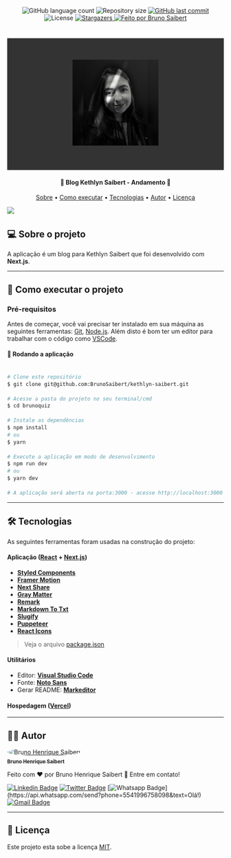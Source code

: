 <p align="center">
  <img alt="GitHub language count" src="https://img.shields.io/github/languages/count/BrunoSaibert/kethlyn-saibert?color=%2304D361&style=for-the-badge">

  <img alt="Repository size" src="https://img.shields.io/github/repo-size/BrunoSaibert/kethlyn-saibert?style=for-the-badge">
  
  <a href="https://github.com/BrunoSaibert/kethlyn-saibert/commits/master">
    <img alt="GitHub last commit" src="https://img.shields.io/github/last-commit/BrunoSaibert/kethlyn-saibert?style=for-the-badge">
  </a>
    
   <img alt="License" src="https://img.shields.io/badge/license-MIT-brightgreen?style=for-the-badge">
   <a href="https://github.com/BrunoSaibert/kethlyn-saibert/stargazers">
    <img alt="Stargazers" src="https://img.shields.io/github/stars/BrunoSaibert/kethlyn-saibert?style=for-the-badge">
  </a>

  <a href="https://brunosaibert.com.br/">
    <img alt="Feito por Bruno Saibert" src="https://img.shields.io/badge/feito%20por-Bruno%20Saibert-%231b9?style=for-the-badge">
  </a>
</p>

<h1 align="center" style="padding: 50px; background: #333333;">
    <img alt="kethlyn-saibert" title="#kethlyn-saibert" src="https://raw.githubusercontent.com/BrunoSaibert/kethlyn-saibert/main/public/images/upload/avatar.jpg" width="200" />
</h1>

<h4 align="center"> 
    📰  Blog Kethlyn Saibert - Andamento 📰
</h4>

<p align="center">
 <a href="#-sobre">Sobre</a> •
 <a href="#-como-executar">Como executar</a> • 
 <a href="#-tecnologias">Tecnologias</a> • 
 <a href="#-autor">Autor</a> • 
 <a href="#-licenca">Licença</a>
</p>

![](https://raw.githubusercontent.com/BrunoSaibert/kethlyn-saibert/main/public/screenshot.png)

## [](https://github.com/BrunoSaibert/kethlyn-saibert#-sobre) 💻 Sobre o projeto

A aplicação é um blog para Kethlyn Saibert que foi desenvolvido com **Next.js**.

---

## [](https://github.com/BrunoSaibert/kethlyn-saibert#-como-executar) 🚀 Como executar o projeto

### Pré-requisitos

Antes de começar, você vai precisar ter instalado em sua máquina as seguintes ferramentas:
[Git](https://git-scm.com), [Node.js](https://nodejs.org/en/).
Além disto é bom ter um editor para trabalhar com o código como [VSCode](https://code.visualstudio.com/).

#### 🧭 Rodando a aplicação

```bash

# Clone este repositório
$ git clone git@github.com:BrunoSaibert/kethlyn-saibert.git

# Acesse a pasta do projeto no seu terminal/cmd
$ cd brunoquiz

# Instale as dependências
$ npm install
# ou
$ yarn

# Execute a aplicação em modo de desenvolvimento
$ npm run dev
# ou
$ yarn dev

# A aplicação será aberta na porta:3000 - acesse http://localhost:3000

```

---

## [](https://github.com/BrunoSaibert/kethlyn-saibert#-tecnologias) 🛠 Tecnologias

As seguintes ferramentas foram usadas na construção do projeto:

#### **Aplicação** (**[React](https://reactjs.org/)** + **[Next.js](https://nextjs.org/)**)

- **[Styled Components](https://styled-components.com/)**
- **[Framer Motion](https://www.framer.com/motion/)**
- **[Next Share](https://react-icons.github.io/react-icons/)**
- **[Gray Matter](https://www.npmjs.com/package/gray-matter)**
- **[Remark](https://www.npmjs.com/package/remark)**
- **[Markdown To Txt](https://www.npmjs.com/package/markdown-to-txt)**
- **[Slugify](https://www.npmjs.com/package/slugify)**
- **[Puppeteer](https://www.npmjs.com/package/puppeteer)**
- **[React Icons](https://react-icons.github.io/react-icons/)**

> Veja o arquivo [package.json](https://github.com/BrunoSaibert/kethlyn-saibert/blob/master/web/package.json)

#### **Utilitários**

- Editor: **[Visual Studio Code](https://code.visualstudio.com/)**
- Fonte: **[Noto Sans](https://fonts.google.com/specimen/Noto+Sans?query=Noto+Sans)**
- Gerar README: **[Markeditor](https://markeditor.netlify.app/)**

#### **Hospedagem** (**[Vercel](https://vercel.com/)**)

---

## [](https://github.com/BrunoSaibert/kethlyn-saibert#-autor) 👨‍🚀 Autor

<a href="https://brunosaibert.com.br/">
 <img style="border-radius: 50%;" src="https://avatars2.githubusercontent.com/u/40339324?s=460&u=4f5a7b83aa4e018b4eccbeaa1f6a6b8b04e0e4b7&v=4" width="100px;" alt="Bruno Henrique Saibert"/>
 <br />
 <sub><b>Bruno Henrique Saibert</b></sub></a>
 <br />

Feito com ❤️ por Bruno Henrique Saibert 👋 Entre em contato!

[![Linkedin Badge](https://img.shields.io/badge/-LinkedIn-blue?style=for-the-badge&logo=Linkedin&logoColor=white&link=https://www.linkedin.com/in/brunohenriquesaibert/)](https://www.linkedin.com/in/brunohenriquesaibert/)
[![Twitter Badge](https://img.shields.io/badge/-Twitter-1ca0f1?style=for-the-badge&labelColor=1ca0f1&logo=twitter&logoColor=white&link=https://twitter.com/bh_saibert)](https://twitter.com/bh_saibert)
[![Whatsapp Badge](https://img.shields.io/badge/-Whatsapp-4CA143?style=for-the-badge&labelColor=4CA143&logo=whatsapp&logoColor=white&link=https://api.whatsapp.com/send?phone=5541996758098&text=Olá!)](https://api.whatsapp.com/send?phone=5541996758098&text=Olá!)
[![Gmail Badge](https://img.shields.io/badge/-Gmail-c14438?style=for-the-badge&logo=Gmail&logoColor=white&link=mailto:brunosaibert@gmail.com)](mailto:brunosaibert@gmail.com)

---

## [](https://github.com/BrunoSaibert/kethlyn-saibert#-licenca) 📝 Licença

Este projeto esta sobe a licença [MIT](./LICENSE).
